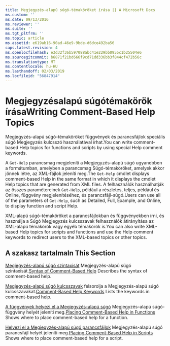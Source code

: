 ```yaml
---
title: Megjegyzés-alapú súgó-témaköröket írása |} A Microsoft Docs
ms.custom: ''
ms.date: 09/13/2016
ms.reviewer: ''
ms.suite: ''
ms.tgt_pltfrm: ''
ms.topic: article
ms.assetid: e619ab16-90ad-46e9-9bde-d6dce492ba56
caps.latest.revision: 4
ms.openlocfilehash: e3d32f36b597088abc41e229bb0955c1b25504e6
ms.sourcegitcommit: b6871f21bd666f9cd71dd336bb3f844cf472b56c
ms.translationtype: MT
ms.contentlocale: hu-HU
ms.lasthandoff: 02/03/2019
ms.locfileid: "56847914"
---
```

# <a name="writing-comment-based-help-topics"></a><span data-ttu-id="53bd3-102">Megjegyzésalapú súgótémakörök írása</span><span class="sxs-lookup"><span data-stu-id="53bd3-102">Writing Comment-Based Help Topics</span></span>

<span data-ttu-id="53bd3-103">Megjegyzés-alapú súgó-témaköröket függvények és parancsfájlok speciális súgó Megjegyzés kulcsszó használatával írhat.</span><span class="sxs-lookup"><span data-stu-id="53bd3-103">You can write comment-based Help topics for functions and scripts by using special Help comment keywords.</span></span>

 <span data-ttu-id="53bd3-104">A `Get-Help` parancsmag megjeleníti a Megjegyzés-alapú súgó ugyanebben a formátumban, amelyben a parancsmag Súgó-témaköröket, amelyek akkor jönnek létre, az XML-fájlok jeleníti meg.</span><span class="sxs-lookup"><span data-stu-id="53bd3-104">The `Get-Help` cmdlet displays comment-based Help in the same format in which it displays the cmdlet Help topics that are generated from XML files.</span></span> <span data-ttu-id="53bd3-105">A felhasználók használhatják az összes paramétereinek `Get-Help`, például a részletes, teljes, például és Online, függvény megjelenítéséhez, és parancsfájl-súgó.</span><span class="sxs-lookup"><span data-stu-id="53bd3-105">Users can use all of the parameters of `Get-Help`, such as Detailed, Full, Example, and Online, to display function and script Help.</span></span>

 <span data-ttu-id="53bd3-106">XML-alapú súgó-témaköröket a parancsfájlokban és függvényekben írni, és használja a Súgó Megjegyzés kulcsszavak felhasználók átirányítása az XML-alapú témakörök vagy egyéb témakörök is.</span><span class="sxs-lookup"><span data-stu-id="53bd3-106">You can also write XML-based Help topics for scripts and functions and use the Help comment keywords to redirect users to the XML-based topics or other topics.</span></span>

## <a name="in-this-section"></a><span data-ttu-id="53bd3-107">A szakasz tartalma</span><span class="sxs-lookup"><span data-stu-id="53bd3-107">In This Section</span></span>

 <span data-ttu-id="53bd3-108">[Megjegyzés-alapú súgó szintaxisát](./syntax-of-comment-based-help.md) Megjegyzés-alapú súgó szintaxisát.</span><span class="sxs-lookup"><span data-stu-id="53bd3-108">[Syntax of Comment-Based Help](./syntax-of-comment-based-help.md) Describes the syntax of comment-based help.</span></span>

 <span data-ttu-id="53bd3-109">[Megjegyzés-alapú súgó kulcsszavak](./comment-based-help-keywords.md) felsorolja a Megjegyzés-alapú súgó kulcsszavakat.</span><span class="sxs-lookup"><span data-stu-id="53bd3-109">[Comment-Based Help Keywords](./comment-based-help-keywords.md) Lists the keywords in comment-based help.</span></span>

 <span data-ttu-id="53bd3-110">[A függvények helyezi el a Megjegyzés-alapú súgó](./placing-comment-based-help-in-functions.md) Megjegyzés-alapú súgó-függvény helyét jeleníti meg.</span><span class="sxs-lookup"><span data-stu-id="53bd3-110">[Placing Comment-Based Help in Functions](./placing-comment-based-help-in-functions.md) Shows where to place comment-based help for a function.</span></span>

 <span data-ttu-id="53bd3-111">[Helyezi el a Megjegyzés-alapú súgó parancsfájlok](./placing-comment-based-help-in-scripts.md) Megjegyzés-alapú súgó parancsfájl helyét jeleníti meg.</span><span class="sxs-lookup"><span data-stu-id="53bd3-111">[Placing Comment-Based Help in Scripts](./placing-comment-based-help-in-scripts.md) Shows where to place comment-based help for a script.</span></span>
